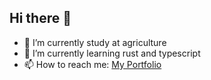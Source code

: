 ## Hi there 👋

- 🔭 I’m currently study at agriculture
- 🌱 I’m currently learning rust and typescript
- 📫 How to reach me: [My Portfolio]("https://nurfian.vercel.app")
